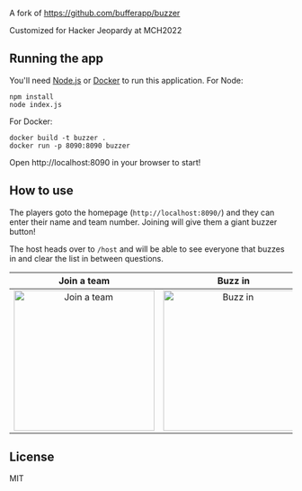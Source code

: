A fork of https://github.com/bufferapp/buzzer

Customized for Hacker Jeopardy at MCH2022

## Running the app

You'll need [Node.js](https://nodejs.org) or [Docker](https://www.docker.com/) to run this
application. For Node:

```
npm install
node index.js
```

For Docker:

```
docker build -t buzzer .
docker run -p 8090:8090 buzzer
```

Open http://localhost:8090 in your browser to start!

## How to use

The players goto the homepage (`http://localhost:8090/`) and they can enter their name and team
number. Joining will give them a giant buzzer button!

The host heads over to `/host` and will be able to see everyone that buzzes in and clear the list
in between questions.

Join a team                | Buzz in                   | Host view                  |
:-------------------------:|:-------------------------:|:-------------------------:|
<img width="250px" src="https://github.com/bufferapp/buzzer/blob/master/screenshots/player-join-v3.png?raw=true" alt="Join a team"/> | <img width="250px" src="https://github.com/bufferapp/buzzer/blob/master/screenshots/player-buzzer-v3.png?raw=true" alt="Buzz in"/> | <img width="250px" src="https://github.com/bufferapp/buzzer/blob/master/screenshots/host-v3.png?raw=true" alt="Host view"/>

## License

MIT
